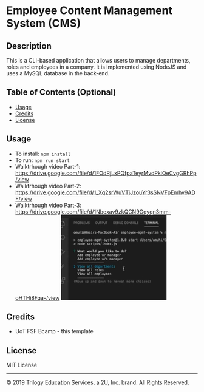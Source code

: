 # Employee Content Management System (CMS)

## Description 
This is a CLI-based application that allows users to manage departments, roles and employees in a company. It is implemented using NodeJS and uses a MySQL database in the back-end.

## Table of Contents (Optional)

* [Usage](#usage)
* [Credits](#credits)
* [License](#license)

## Usage 
* To install: `npm install`
* To run: `npm run start`
* Walktrhough video Part-1: https://drive.google.com/file/d/1FOdRjLxPQfpaTeyrMvdPkiQeCvgGRhPp/view
* Walktrhough video Part-2: https://drive.google.com/file/d/1_Xq2srWuVTjJzouYr3sSNVFpEmhv9ADF/view
* Walktrhough video Part-3: https://drive.google.com/file/d/1Nbexav9zkQCN9Gqyqn3mm-oHTHi8Fqa-/view
![CMS main screen!](images/landing-page.png)

## Credits
* UoT FSF Bcamp - this template

## License

MIT License

---
© 2019 Trilogy Education Services, a 2U, Inc. brand. All Rights Reserved.
